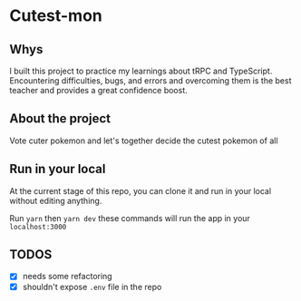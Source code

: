 # Cutest-mon

## Whys

I built this project to practice my learnings about tRPC and TypeScript. Encountering difficulties, bugs, and errors and overcoming them is the best teacher and provides a great confidence boost.

## About the project

Vote cuter pokemon and let's together decide the cutest pokemon of all

## Run in your local

At the current stage of this repo, you can clone it and run in your local without editing anything.

Run `yarn` then `yarn dev` these commands will run the app in your `localhost:3000`

## TODOS

- [x] needs some refactoring
- [x] shouldn't expose `.env` file in the repo

